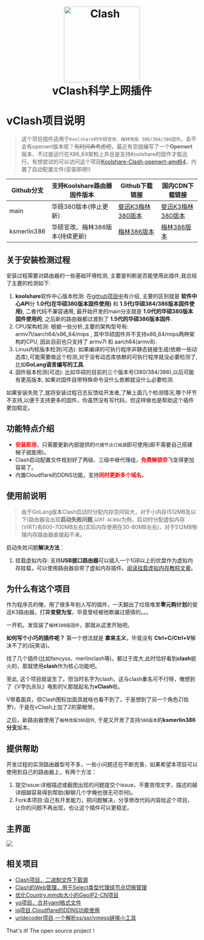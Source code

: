<h1 align="center">
  <img src="https://github.com/learnhard-cn/clash/raw/main/clash/res/icon-clash.png" alt="Clash" width="200">
  <br>vClash科学上网插件<br>
</h1>

# vClash项目说明
>这个项目插件适用于`Koolshare的华硕官改、梅林改版 380/384/386固件`。会不会有openwrt版本呢？~~有时间再考虑吧~~，最近有空就编写了一个**Openwrt**版本，不过是运行在X86_64架构上并且是支持Koolshare的固件才能运行，有想尝试的可以访问这个项目[Koolshare-Clash-openwrt-amd64](https://github.com/learnhard-cn/Koolshare-Clash-openwrt-amd64)，内置了启动配置文件(安装即用!)


| Github分支    | 支持Koolshare路由器固件版本 | Github下载链接                                                                                                                                                                        | 国内CDN下载链接                                                                                             |
| ----------- | ------------------ | --------------------------------------------------------------------------------------------------------------------------------------------------------------------------------- | ----------------------------------------------------------------------------------------------------- |
| main        | 华硕380版本(停止更新)            | [斐迅K3梅林380版本](https://github.com/learnhard-cn/vClash/raw/main/release/clash.tar.gz)                     | [斐迅K3梅林380版本](https://cdn.jsdelivr.net/gh/learnhard-cn/vClash@main/release/clash.tar.gz)              |
| ksmerlin386 | 华硕官改、梅林386版本(持续更新)       | [梅林386版本](https://github.com/learnhard-cn/vClash/raw/ksmerlin386/release/clash.tar.gz) | [梅林386版本](https://cdn.jsdelivr.net/gh/learnhard-cn/vClash@ksmerlin386/release/clash.tar.gz) |


## 关于安装检测过程

安装过程需要对路由器的一些基础环境检测, 主要是判断是否能使用此插件,我总结了主要的检测如下:

1. **koolshare**软件中心版本检测: 在[github项目中](https://github.com/koolshare/rogsoft/blob/master/README.md)有介绍, 主要的区别就是 **软件中心API**分 **1.0代(在华硕380版本固件使用)** 和 **1.5代(华硕384/386版本固件使用)**, 二者代码不兼容通用, 最开始开发的main分支就是 **1.0代的华硕380版本固件使用的**, 之后新的路由器都过渡到了 **1.5代的华硕386版本固件**.
2. CPU架构检测: 根据一些分析,主要的架构型号有: armv7l/aarch64/x86_64/mips , 其中华硕固件并不支持x86_64/mips两种架构的CPU, 因此目前也只支持了 armv7l 和 aarch64(armv8).
3. Linux内核版本检测(可选): 如果编译的可执行程序非静态链接生成(依赖一些动态库),可能需要做这个检测,对于没有动态库依赖的可执行程序就没必要检测了,比如**GoLang语言编写的工具**.
4. 固件版本检测(可选): 比如华硕的目前的三个版本号(380/384/386),以后可能有更高版本, 如果对固件自带特殊命令没什么依赖就没什么必要检测.

如果安装失败了,就将安装过程日志反馈给开发者,了解上面几个检测情况,哪个环节不支持,以便于支持更多的固件。你虽然没有写代码，但这样做也是帮助这个插件更加稳定。


## 功能特点介绍

- <b style="color:red">安装即用</b>，只需要更新内部提供的`代理节点订阅源`即可使用(即不需要自己搭建梯子就能用)。
- Clash启动配置文件规划好了两级、三级中继代理组，<b style="color:red">免费解锁奈</b>飞变得更加容易了。
- 内置Cloudflare的DDNS功能，支持<b style="color:red">同时更新多个域名</b>。

## 使用前说明
> 由于GoLang版本Clash启动时分配内存空间较大，对于小内存(512MB及以下)路由器会出现**启动失败问题**,以`RT-AC86U`为例，启动时分配虚拟内存(VIRT)有600-700MB左右(实际内存使用在30-80MB左右)，对于512MB物理内存路由器直接起不来。

启动失败问题**解决方法**：

1. 挂载虚拟内存: 支持**USB接口路由器**可以插入一个1GB以上的优盘作为虚拟内存挂载，可以使用路由器自带了虚拟内存插件。[阅读挂载虚拟内存教程文章](https://vlike.work/VPS/router-mount-swap.html)。



## 为什么有这个项目

作为程序员的俺，用了很多年别人写的插件，一天翻出了垃圾堆里**零元购计划**的斐迅K3路由器，打算**变斐为宝**，毕竟曾经被他欺骗过感情的。。。

一开机，发现装了`梅林380版固件`，那就从这里开始吧。

**如何写个小巧的插件呢？** 第一个想法就是 **拿来主义**，毕竟没有 **Ctrl+C/Ctrl+V**解决不了的(玩笑话)。

找了几个插件(比如fancyss、merlinclash等)，都过于庞大,此时恰好看到**clash**挺火的，那就使用**clash**作为核心功能吧。

至此, 这个项目就诞生了。但当时名字为clash，这与clash重名可不行呀，俺想到了《V字仇杀队》电影的V,那就起名为**vClash**啦。

V带着面具，但Clash图标加面具就啥也看不到了，于是想到了另一个角色Z(佐罗)，于是在vClash上加了Z的蒙眼带。

之后，新路由器使用了`梅林改版386固件`, 于是又开发了支持`386版本`的**ksmerlin386分支**版本。


## 提供帮助

开发过程的实测路由器型号不多，一些小问题还在不断完善，如果希望本项目可以使用到自己的路由器上，有两个方法：

1. 提交issue:详细描述或截图出现的问题提交个issue，不要吝惜文字，描述的越详细越容易得到帮助(聊聊几个字俺也很无可奈何)。
2. Fork本项目:自己有开发能力，把问题解决，分享修改代码内容给这个项目，让你的问题不再出现，也让这个插件可以更稳定。


## 主界面

![](./images/demo.gif)


## 相关项目

- [Clash项目，二进制文件下载源](https://github.com/Dreamacro/clash)
- [Clash的Web管理，用于Select类型代理组节点切换管理](https://github.com/haishanh/yacd)
- [优化Country.mmdb大小的GeoIP2-CN项目](https://github.com/Hackl0us/GeoIP2-CN)
- [yq项目，合并yaml格式文件](https://github.com/mikefarah/yq)
- [jq项目,Cloudflare的DDNS功能使用](https://github.com/stedolan/jq)
- [urldecoder项目,一个解析ss/ssr/vmess链接小工具](https://github.com/learnhard-cn/uridecoder)


That's it! The open source project！
